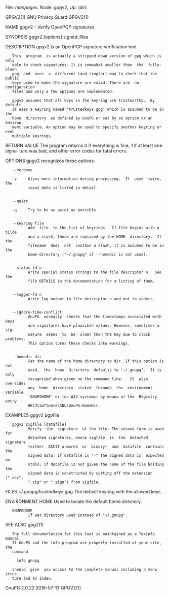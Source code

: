 File: *manpages*,  Node: gpgv2,  Up: (dir)

GPGV2(1)                       GNU Privacy Guard                      GPGV2(1)



NAME
       gpgv2 - Verify OpenPGP signatures

SYNOPSIS
       gpgv2 [options] signed_files




DESCRIPTION
       gpgv2 is an OpenPGP signature verification tool.

       This  program  is actually a stripped-down version of gpg which is only
       able to check signatures. It is somewhat smaller than  the  fully-blown
       gpg  and  uses  a  different (and simpler) way to check that the public
       keys used to make the signature are valid. There are  no  configuration
       files and only a few options are implemented.

       gpgv2 assumes that all keys in the keyring are trustworthy.  By default
       it uses a keyring named ‘trustedkeys.gpg’ which is assumed to be in the
       home  directory  as defined by GnuPG or set by an option or an environ‐
       ment variable. An option may be used to specify another keyring or even
       multiple keyrings.



RETURN VALUE
       The  program  returns 0 if everything is fine, 1 if at least one signa‐
       ture was bad, and other error codes for fatal errors.


OPTIONS
       gpgv2 recognizes these options:



       --verbose

       -v     Gives more information during processing.  If  used  twice,  the
              input data is listed in detail.


       --quiet

       -q     Try to be as quiet as possible.


       --keyring file
              Add  file  to the list of keyrings.  If file begins with a tilde
              and a slash, these are replaced by the HOME  directory.  If  the
              filename  does  not  contain a slash, it is assumed to be in the
              home-directory ("~/.gnupg" if --homedir is not used).


       --status-fd n
              Write special status strings to the file descriptor n.  See  the
              file DETAILS in the documentation for a listing of them.


       --logger-fd n
              Write log output to file descriptor n and not to stderr.


       --ignore-time-conflict
              GnuPG  normally  checks that the timestamps associated with keys
              and signatures have plausible values. However, sometimes a  sig‐
              nature  seems  to  be  older than the key due to clock problems.
              This option turns these checks into warnings.


       --homedir dir
              Set the name of the home directory to dir. If this option is not
              used,  the  home  directory  defaults to ‘~/.gnupg’.  It is only
              recognized when given on the command line.   It  also  overrides
              any  home  directory  stated  through  the  environment variable
              ‘GNUPGHOME’ or (on W32 systems) by means of the  Registry  entry
              HKCU\Software\GNU\GnuPG:HomeDir.




EXAMPLES
       gpgv2 pgpfile

       gpgv2 sigfile [datafile]
              Verify  the  signature  of the file. The second form is used for
              detached signatures, where sigfile  is  the  detached  signature
              (either  ASCII-armored  or  binary)  and  datafile  contains the
              signed data; if datafile is "-" the signed data is  expected  on
              stdin; if datafile is not given the name of the file holding the
              signed data is constructed by cutting off the extension (".asc",
              ".sig" or ".sign") from sigfile.



FILES
       ~/.gnupg/trustedkeys.gpg
              The default keyring with the allowed keys.



ENVIRONMENT
       HOME   Used to locate the default home directory.


       GNUPGHOME
              If set directory used instead of "~/.gnupg".



SEE ALSO
       gpg2(1)

       The full documentation for this tool is maintained as a Texinfo manual.
       If GnuPG and the info program are properly installed at your site,  the
       command

         info gnupg

       should  give  you access to the complete manual including a menu struc‐
       ture and an index.







GnuPG 2.0.22                      2018-07-13                          GPGV2(1)
